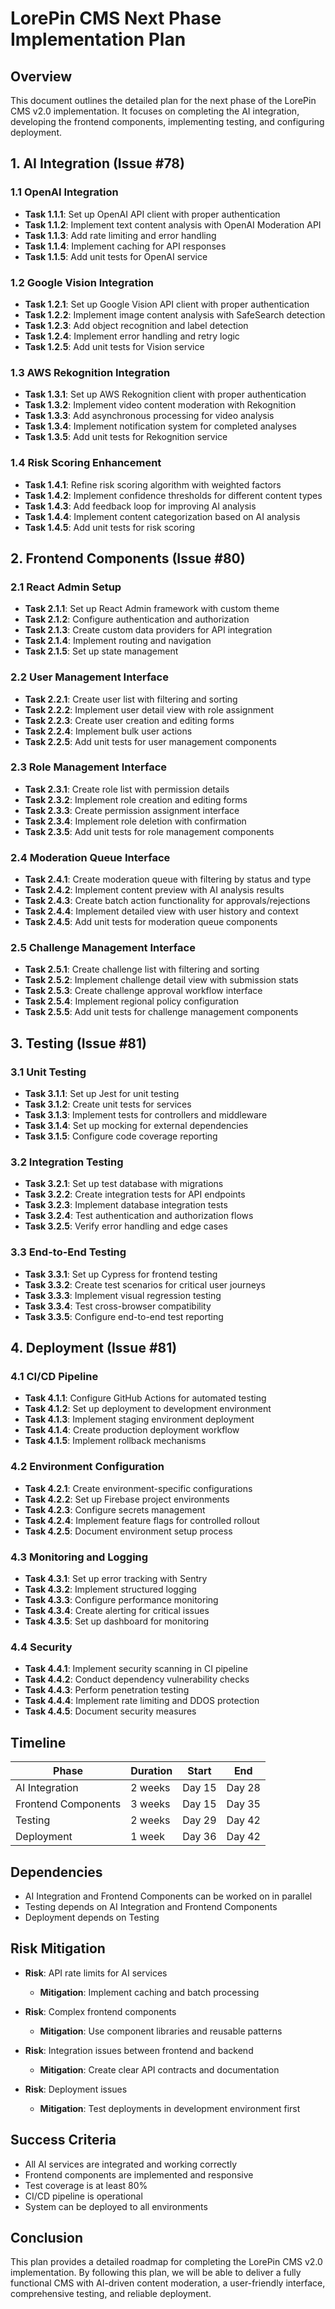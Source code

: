 # LorePin CMS Next Phase Implementation Plan

## Overview

This document outlines the detailed plan for the next phase of the LorePin CMS v2.0 implementation. It focuses on completing the AI integration, developing the frontend components, implementing testing, and configuring deployment.

## 1. AI Integration (Issue #78)

### 1.1 OpenAI Integration

- **Task 1.1.1**: Set up OpenAI API client with proper authentication
- **Task 1.1.2**: Implement text content analysis with OpenAI Moderation API
- **Task 1.1.3**: Add rate limiting and error handling
- **Task 1.1.4**: Implement caching for API responses
- **Task 1.1.5**: Add unit tests for OpenAI service

### 1.2 Google Vision Integration

- **Task 1.2.1**: Set up Google Vision API client with proper authentication
- **Task 1.2.2**: Implement image content analysis with SafeSearch detection
- **Task 1.2.3**: Add object recognition and label detection
- **Task 1.2.4**: Implement error handling and retry logic
- **Task 1.2.5**: Add unit tests for Vision service

### 1.3 AWS Rekognition Integration

- **Task 1.3.1**: Set up AWS Rekognition client with proper authentication
- **Task 1.3.2**: Implement video content moderation with Rekognition
- **Task 1.3.3**: Add asynchronous processing for video analysis
- **Task 1.3.4**: Implement notification system for completed analyses
- **Task 1.3.5**: Add unit tests for Rekognition service

### 1.4 Risk Scoring Enhancement

- **Task 1.4.1**: Refine risk scoring algorithm with weighted factors
- **Task 1.4.2**: Implement confidence thresholds for different content types
- **Task 1.4.3**: Add feedback loop for improving AI analysis
- **Task 1.4.4**: Implement content categorization based on AI analysis
- **Task 1.4.5**: Add unit tests for risk scoring

## 2. Frontend Components (Issue #80)

### 2.1 React Admin Setup

- **Task 2.1.1**: Set up React Admin framework with custom theme
- **Task 2.1.2**: Configure authentication and authorization
- **Task 2.1.3**: Create custom data providers for API integration
- **Task 2.1.4**: Implement routing and navigation
- **Task 2.1.5**: Set up state management

### 2.2 User Management Interface

- **Task 2.2.1**: Create user list with filtering and sorting
- **Task 2.2.2**: Implement user detail view with role assignment
- **Task 2.2.3**: Create user creation and editing forms
- **Task 2.2.4**: Implement bulk user actions
- **Task 2.2.5**: Add unit tests for user management components

### 2.3 Role Management Interface

- **Task 2.3.1**: Create role list with permission details
- **Task 2.3.2**: Implement role creation and editing forms
- **Task 2.3.3**: Create permission assignment interface
- **Task 2.3.4**: Implement role deletion with confirmation
- **Task 2.3.5**: Add unit tests for role management components

### 2.4 Moderation Queue Interface

- **Task 2.4.1**: Create moderation queue with filtering by status and type
- **Task 2.4.2**: Implement content preview with AI analysis results
- **Task 2.4.3**: Create batch action functionality for approvals/rejections
- **Task 2.4.4**: Implement detailed view with user history and context
- **Task 2.4.5**: Add unit tests for moderation queue components

### 2.5 Challenge Management Interface

- **Task 2.5.1**: Create challenge list with filtering and sorting
- **Task 2.5.2**: Implement challenge detail view with submission stats
- **Task 2.5.3**: Create challenge approval workflow interface
- **Task 2.5.4**: Implement regional policy configuration
- **Task 2.5.5**: Add unit tests for challenge management components

## 3. Testing (Issue #81)

### 3.1 Unit Testing

- **Task 3.1.1**: Set up Jest for unit testing
- **Task 3.1.2**: Create unit tests for services
- **Task 3.1.3**: Implement tests for controllers and middleware
- **Task 3.1.4**: Set up mocking for external dependencies
- **Task 3.1.5**: Configure code coverage reporting

### 3.2 Integration Testing

- **Task 3.2.1**: Set up test database with migrations
- **Task 3.2.2**: Create integration tests for API endpoints
- **Task 3.2.3**: Implement database integration tests
- **Task 3.2.4**: Test authentication and authorization flows
- **Task 3.2.5**: Verify error handling and edge cases

### 3.3 End-to-End Testing

- **Task 3.3.1**: Set up Cypress for frontend testing
- **Task 3.3.2**: Create test scenarios for critical user journeys
- **Task 3.3.3**: Implement visual regression testing
- **Task 3.3.4**: Test cross-browser compatibility
- **Task 3.3.5**: Configure end-to-end test reporting

## 4. Deployment (Issue #81)

### 4.1 CI/CD Pipeline

- **Task 4.1.1**: Configure GitHub Actions for automated testing
- **Task 4.1.2**: Set up deployment to development environment
- **Task 4.1.3**: Implement staging environment deployment
- **Task 4.1.4**: Create production deployment workflow
- **Task 4.1.5**: Implement rollback mechanisms

### 4.2 Environment Configuration

- **Task 4.2.1**: Create environment-specific configurations
- **Task 4.2.2**: Set up Firebase project environments
- **Task 4.2.3**: Configure secrets management
- **Task 4.2.4**: Implement feature flags for controlled rollout
- **Task 4.2.5**: Document environment setup process

### 4.3 Monitoring and Logging

- **Task 4.3.1**: Set up error tracking with Sentry
- **Task 4.3.2**: Implement structured logging
- **Task 4.3.3**: Configure performance monitoring
- **Task 4.3.4**: Create alerting for critical issues
- **Task 4.3.5**: Set up dashboard for monitoring

### 4.4 Security

- **Task 4.4.1**: Implement security scanning in CI pipeline
- **Task 4.4.2**: Conduct dependency vulnerability checks
- **Task 4.4.3**: Perform penetration testing
- **Task 4.4.4**: Implement rate limiting and DDOS protection
- **Task 4.4.5**: Document security measures

## Timeline

| Phase | Duration | Start | End |
|-------|----------|-------|-----|
| AI Integration | 2 weeks | Day 15 | Day 28 |
| Frontend Components | 3 weeks | Day 15 | Day 35 |
| Testing | 2 weeks | Day 29 | Day 42 |
| Deployment | 1 week | Day 36 | Day 42 |

## Dependencies

- AI Integration and Frontend Components can be worked on in parallel
- Testing depends on AI Integration and Frontend Components
- Deployment depends on Testing

## Risk Mitigation

- **Risk**: API rate limits for AI services
  - **Mitigation**: Implement caching and batch processing

- **Risk**: Complex frontend components
  - **Mitigation**: Use component libraries and reusable patterns

- **Risk**: Integration issues between frontend and backend
  - **Mitigation**: Create clear API contracts and documentation

- **Risk**: Deployment issues
  - **Mitigation**: Test deployments in development environment first

## Success Criteria

- All AI services are integrated and working correctly
- Frontend components are implemented and responsive
- Test coverage is at least 80%
- CI/CD pipeline is operational
- System can be deployed to all environments

## Conclusion

This plan provides a detailed roadmap for completing the LorePin CMS v2.0 implementation. By following this plan, we will be able to deliver a fully functional CMS with AI-driven content moderation, a user-friendly interface, comprehensive testing, and reliable deployment. 